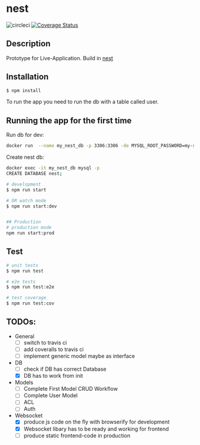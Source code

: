 # nest 
![circleci](https://circleci.com/gh/ASVBPREAUBV/nest.png?circle-token=:circle-token)
[![Coverage Status](https://coveralls.io/repos/github/ASVBPREAUBV/nest/badge.svg?branch=master)](https://coveralls.io/github/ASVBPREAUBV/nest?branch=master)
## Description

Prototype for Live-Application. 
Build in [nest](https://nestjs.com/)


## Installation

```bash
$ npm install
```

To run the app you need to run the db with a table called user.

## Running the app for the first time

Run db for dev:
```bash
docker run  --name my_nest_db -p 3306:3306 -de MYSQL_ROOT_PASSWORD=my-secret-pw mariadb
```
Create nest db:
```bash
docker exec -it my_nest_db mysql -p
CREATE DATABASE nest;
```

```bash
# development
$ npm run start 

# OR watch mode
$ npm run start:dev


## Production
# production mode
npm run start:prod
```

## Test

```bash
# unit tests
$ npm run test

# e2e tests
$ npm run test:e2e

# test coverage
$ npm run test:cov
```

## TODOs:

- General
    - [ ] switch to travis ci 
    - [ ] add coveralls to travis ci 
    - [ ] implement generic model maybe as interface
- DB
    - [ ] check if DB has correct Database
    - [x] DB has to work from init
    
- Models
    - [ ] Complete First Model CRUD Workflow
    - [ ] Complete User Model
    - [ ] ACL
    - [ ] Auth
    
- Websocket
    - [x] produce js code on the fly with browserify for development
    - [x] Websocket libary has to be ready and working for frontend
    - [ ] produce static frontend-code in production
